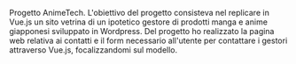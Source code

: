 Progetto AnimeTech. L'obiettivo del progetto consisteva nel replicare in Vue.js un sito vetrina di un ipotetico gestore di prodotti manga e anime giapponesi sviluppato in Wordpress.
Del progetto ho realizzato la pagina web relativa ai contatti e il form necessario all'utente per contattare i gestori attraverso Vue.js, focalizzandomi sul modello.
